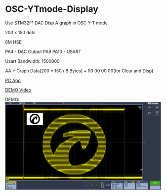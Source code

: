 # OSC-YTmode-Display
 Use STM32F1 DAC Disp A graph in OSC Y-T mode


200 x 150 dots

8M HSE

PA4 - DAC Output
PA9 PA10 - USART

Usart Bandwidth: 1500000

AA + Graph Data(200 * 150 / 8 Bytes) + 00 00 00 00(for Clear and Disp)


[PC App](https://github.com/AnalogDragon/OSC-YTmode-Display/tree/master/qtSource)


[DEMO Video](https://www.bilibili.com/video/av200241112/)

DEMO:
![flir](https://github.com/AnalogDragon/OSC-YTmode-Display/blob/master/image/0.png)




